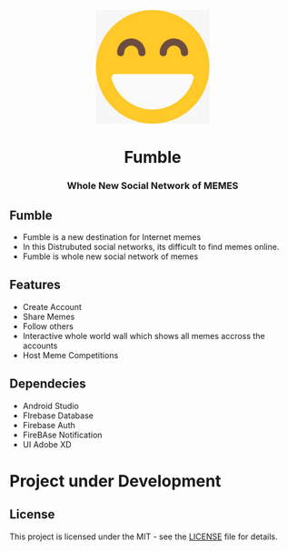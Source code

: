 <p align="center">
 
<img height=200px src="./fumble.jpg" >         
        </p>
<h1 align="center"> Fumble</h1>
<h3 align="center"> Whole New Social Network of MEMES <h3>


##  Fumble
- Fumble is a new destination for Internet memes
- In this Distrubuted social networks, its difficult to find memes online.
- Fumble is whole new social network of memes


## Features
- Create Account 
- Share Memes
- Follow others
- Interactive whole world wall which shows all memes accross the accounts
- Host Meme Competitions 

## Dependecies 
- Android Studio
- FIrebase Database
- Firebase Auth
- FireBAse Notification
- UI Adobe XD

# Project under Development
  
## License
This project is licensed under the MIT - see the [LICENSE](https://github.com/atharvau/Fumble/blob/master/LICENSE) file for details.
  
